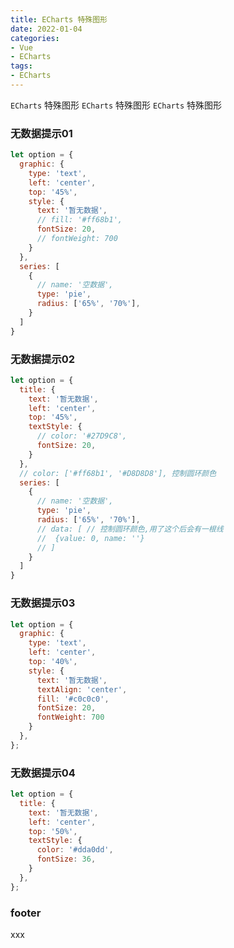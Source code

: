 ```yaml
---
title: ECharts 特殊图形
date: 2022-01-04
categories: 
- Vue
- ECharts
tags:
- ECharts
---
```

 `ECharts` 特殊图形
 `ECharts` 特殊图形
 `ECharts` 特殊图形

<!-- more -->

### 无数据提示01

```javascript
let option = {
  graphic: {
    type: 'text',
    left: 'center',
    top: '45%',
    style: {
      text: '暂无数据',
      // fill: '#ff68b1',
      fontSize: 20,
      // fontWeight: 700
    }
  },
  series: [
    {
      // name: '空数据',
      type: 'pie',
      radius: ['65%', '70%'],
    }
  ]
}

```



### 无数据提示02

```javascript
let option = {
  title: {
    text: '暂无数据',
    left: 'center',
    top: '45%',
    textStyle: {
      // color: '#27D9C8',
      fontSize: 20,
    }
  },
  // color: ['#ff68b1', '#D8D8D8'], 控制圆环颜色
  series: [
    {
      // name: '空数据',
      type: 'pie',
      radius: ['65%', '70%'],
      // data: [ // 控制圆环颜色,用了这个后会有一根线
      //  {value: 0, name: ''}
      // ]
    }
  ]
}
```

### 无数据提示03

```javascript
let option = {
  graphic: {
    type: 'text',
    left: 'center',
    top: '40%',
    style: {
      text: '暂无数据',
      textAlign: 'center',
      fill: '#c0c0c0',
      fontSize: 20,
      fontWeight: 700
    }
  },
};
```

### 无数据提示04

```javascript
let option = {
  title: {
    text: '暂无数据',
    left: 'center',
    top: '50%',
    textStyle: {
      color: '#dda0dd',
      fontSize: 36,
    }
  },
};
```



### footer

xxx





